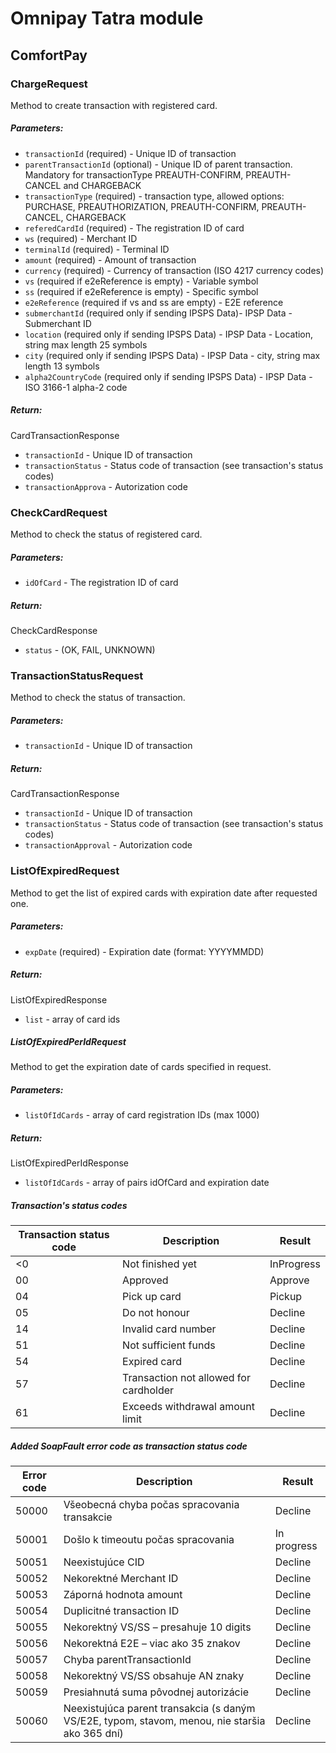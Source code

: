 Omnipay Tatra module
====================


## **ComfortPay**

### ChargeRequest

Method to create transaction with registered card.

##### Parameters:

- `transactionId` (required) - Unique ID of transaction
- `parentTransactionId` (optional) - Unique ID of parent transaction. Mandatory for transactionType PREAUTH-CONFIRM, PREAUTH-CANCEL and CHARGEBACK
- `transactionType` (required) - transaction type, allowed options: PURCHASE, PREAUTHORIZATION, PREAUTH-CONFIRM, PREAUTH-CANCEL, CHARGEBACK
- `referedCardId` (required) - The registration ID of card
- `ws` (required) - Merchant ID
- `terminalId` (required) - Terminal ID
- `amount` (required) - Amount of transaction
- `currency` (required) - Currency of transaction (ISO 4217 currency codes)
- `vs` (required if e2eReference is empty) - Variable symbol
- `ss` (required if e2eReference is empty) - Specific symbol
- `e2eReference` (required if vs and ss are empty) - E2E reference
- `submerchantId` (required only if sending IPSPS Data)- IPSP Data - Submerchant ID
- `location` (required only if sending IPSPS Data) - IPSP Data - Location, string max length 25 symbols
- `city` (required only if sending IPSPS Data) - IPSP Data  - city, string max length 13 symbols
- `alpha2CountryCode` (required only if sending IPSPS Data) - IPSP Data - ISO 3166-1 alpha-2 code

##### Return:

CardTransactionResponse
- `transactionId` - Unique ID of transaction
- `transactionStatus` - Status code of transaction (see transaction's status codes)
- `transactionApprova` - Autorization code

### CheckCardRequest

Method to check the status of registered card.

##### Parameters:

- `idOfCard` - The registration ID of card

##### Return:

CheckCardResponse
- `status` - (OK, FAIL, UNKNOWN)

### TransactionStatusRequest

Method to check the status of transaction.

##### Parameters:

- `transactionId` - Unique ID of transaction

##### Return:
    
CardTransactionResponse
- `transactionId` - Unique ID of transaction
- `transactionStatus` - Status code of transaction (see transaction's status codes)
- `transactionApproval` - Autorization code

###  ListOfExpiredRequest

Method to get the list of expired cards with expiration date after requested one.

##### Parameters: 
    
- `expDate` (required) -  Expiration date (format: YYYYMMDD)

##### Return:

ListOfExpiredResponse
- `list` - array of card ids

##### ListOfExpiredPerIdRequest

Method to get the expiration date of cards specified in request.

##### Parameters:

- `listOfIdCards` - array of card registration IDs (max 1000)

##### Return:
 
ListOfExpiredPerIdResponse
- `listOfIdCards` - array of pairs idOfCard and expiration date



##### Transaction's status codes

| Transaction status code | Description | Result |
|---|---|---|
| <0 | Not finished yet  | InProgress  |
| 00 | Approved | Approve |
| 04 | Pick up card | Pickup |
| 05 | Do not honour | Decline |
| 14 | Invalid card number | Decline |
| 51 | Not sufficient funds | Decline |
| 54 | Expired card | Decline |
| 57 | Transaction not allowed for cardholder | Decline |
| 61 | Exceeds withdrawal amount limit | Decline

##### Added SoapFault error code as transaction status code

| Error code | Description | Result |
|---|---|---|
| 50000 | Všeobecná chyba počas spracovania transakcie | Decline  |
| 50001 | Došlo k timeoutu počas spracovania | In progress |
| 50051 | Neexistujúce CID | Decline |
| 50052 | Nekorektné Merchant ID | Decline |
| 50053 | Záporná hodnota amount | Decline |
| 50054 | Duplicitné transaction ID | Decline |
| 50055 | Nekorektný VS/SS – presahuje 10 digits | Decline |
| 50056 | Nekorektná E2E – viac ako 35 znakov | Decline |
| 50057 | Chyba parentTransactionId | Decline
| 50058 | Nekorektný VS/SS obsahuje AN znaky | Decline
| 50059 | Presiahnutá suma pôvodnej autorizácie | Decline
| 50060 | Neexistujúca parent transakcia (s daným VS/E2E, typom, stavom, menou, nie staršia ako 365 dní) | Decline

